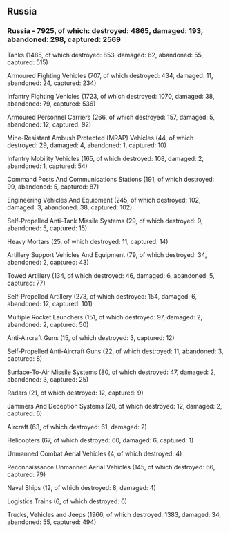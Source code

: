 
 
 ## Russia
 
 ### Russia - 7925, of which: destroyed: 4865, damaged: 193, abandoned: 298, captured: 2569

 

 

 Tanks (1485, of which destroyed: 853, damaged: 62, abandoned: 55, captured: 515)

 Armoured Fighting Vehicles (707, of which destroyed: 434, damaged: 11, abandoned: 24, captured: 234)

 Infantry Fighting Vehicles (1723, of which destroyed: 1070, damaged: 38, abandoned: 79, captured: 536)

 Armoured Personnel Carriers (266, of which destroyed: 157, damaged: 5, abandoned: 12, captured: 92)

 Mine-Resistant Ambush Protected (MRAP) Vehicles (44, of which destroyed: 29, damaged: 4, abandoned: 1, captured: 10)

 Infantry Mobility Vehicles (165, of which destroyed: 108, damaged: 2, abandoned: 1, captured: 54)

 Command Posts And Communications Stations (191, of which destroyed: 99, abandoned: 5, captured: 87)

 Engineering Vehicles And Equipment (245, of which destroyed: 102, damaged: 3, abandoned: 38, captured: 102)

 Self-Propelled Anti-Tank Missile Systems (29, of which destroyed: 9, abandoned: 5, captured: 15)

 Heavy Mortars (25, of which destroyed: 11, captured: 14)

 Artillery Support Vehicles And Equipment (79, of which destroyed: 34, abandoned: 2, captured: 43)

 Towed Artillery (134, of which destroyed: 46, damaged: 6, abandoned: 5, captured: 77)

 Self-Propelled Artillery (273, of which destroyed: 154, damaged: 6, abandoned: 12, captured: 101)

 Multiple Rocket Launchers (151, of which destroyed: 97, damaged: 2, abandoned: 2, captured: 50)

 Anti-Aircraft Guns (15, of which destroyed: 3, captured: 12)

 Self-Propelled Anti-Aircraft Guns (22, of which destroyed: 11, abandoned: 3, captured: 8)

 Surface-To-Air Missile Systems (80, of which destroyed: 47, damaged: 2, abandoned: 3, captured: 25)

 Radars (21, of which destroyed: 12, captured: 9)

 Jammers And Deception Systems (20, of which destroyed: 12, damaged: 2, captured: 6)

 Aircraft (63, of which destroyed: 61, damaged: 2)

 Helicopters (67, of which destroyed: 60, damaged: 6, captured: 1)

 Unmanned Combat Aerial Vehicles (4, of which destroyed: 4)

 Reconnaissance Unmanned Aerial Vehicles (145, of which destroyed: 66, captured: 79)

 Naval Ships (12, of which destroyed: 8, damaged: 4)

 Logistics Trains (6, of which destroyed: 6)

 Trucks, Vehicles and Jeeps (1966, of which destroyed: 1383, damaged: 34, abandoned: 55, captured: 494)

